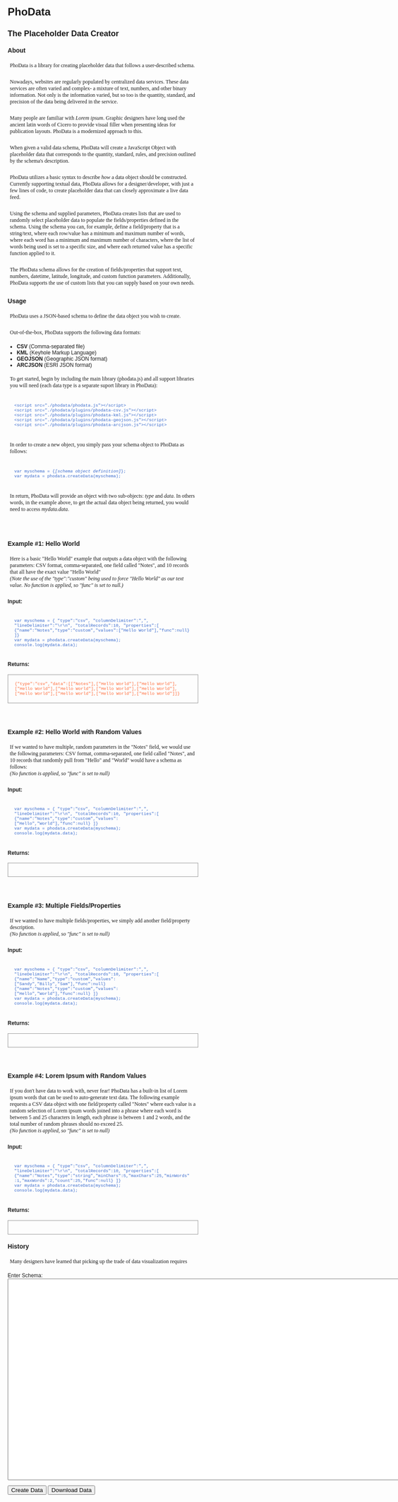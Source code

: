 <!DOCTYPE html PUBLIC "-//W3C//DTD XHTML 1.0 Transitional//EN" "http://www.w3.org/TR/xhtml1/DTD/xhtml1-transitional.dtd">
<html xmlns="http://www.w3.org/1999/xhtml">
<head>
<meta http-equiv="Content-Type" content="text/html; charset=utf-8" />
<title>Data Creator</title>
<style>
body {
font-family:Arial, Helvetica, sans-serif;
font-size:12;
margin:25px;
}
p {
font-family:Georgia, "Times New Roman", Times, serif;
font-size:1.0em;
padding:5px;	
}
.code {
font-family:"Courier New", Courier, monospace;
font-size:.8em;
padding:15px;
}
.input {
color:#36C;
}
.output {
color:#F63;
border:#999 1px solid;
}
</style>

</head>

<body>

<!---->
<h1>PhoData</h1>
<h2>The Placeholder Data Creator</h2>

<h3>About</h3>
<p>PhoData is a library for creating placeholder data that follows a user-described schema.</p>
<p>Nowadays, websites are regularly populated by centralized data services. These data services are often varied and complex- a mixture of text, numbers, and other binary information. Not only is the information varied, but so too is the quantity, standard, and precision of the data being delivered in the service.</p>
<p>Many people are familiar with <i>Lorem ipsum</i>. Graphic designers have long used the ancient latin words of Cicero to provide visual filler when presenting ideas for publication layouts. PhoData is a modernized approach to this.</p>
<p>When given a valid data schema, PhoData will create a JavaScript Object with placeholder data that corresponds to the quantity, standard, rules, and precision outlined by the schema's description.</p>
<p>PhoData utilizes a basic syntax to describe <i>how</i> a data object should be constructed. Currently supporting textual data, PhoData allows for a designer/developer, with just a few lines of code, to create placeholder data that can closely approximate a live data feed.</p>
<p>Using the schema and supplied parameters, PhoData creates lists that are used to randomly select placeholder data to populate the fields/properties defined in the schema. Using the schema you can, for example, define a field/property that is a string/text, where each row/value has a minimum and maximum number of words, where each word has a minimum and maximum number of characters, where the list of words being used is set to a specific size, and where each returned value has a specific function applied to it.</p>
<p>The PhoData schema allows for the creation of fields/properties that support text, numbers, datetime, latitude, longitude, and custom function parameters. Additionally, PhoData supports the use of custom lists that you can supply based on your own needs.</p>


<h3>Usage</h3>
<p>PhoData uses a JSON-based schema to define the data object you wish to create.</p>
<p>Out-of-the-box, PhoData supports the following data formats:
<ul>
<li><b>CSV</b> (Comma-separated file)</li>
<li><b>KML</b> (Keyhole Markup Language)</li>
<li><b>GEOJSON</b> (Geographic JSON format)</li>
<li><b>ARCJSON</b> (ESRI JSON format)</li>
</ul>
<p>To get started, begin by  including the main library (phodata.js) and all support libraries you will need (each data type is a separate suport library in PhoData):</p>
<div class="code input">
&lt;script src="./phodata/phodata.js">&lt;/script><br />
&lt;script src="./phodata/plugins/phodata-csv.js">&lt;/script><br />
&lt;script src="./phodata/plugins/phodata-kml.js">&lt;/script><br />
&lt;script src="./phodata/plugins/phodata-geojson.js">&lt;/script><br />
&lt;script src="./phodata/plugins/phodata-arcjson.js">&lt;/script><br />
</div>
<p>In order to create a new object, you simply pass your schema object to PhoData as follows:</p>
<div class="code input">
var myschema = {<i>[schema object definition]</i>};<br />
var mydata = phodata.createData(myschema);<br />
</div>
<p>In return, PhoData will provide an object with two sub-objects: <i>type</i> and <i>data</i>. In others words, in the example above, to get the actual data object being returned, you would need to access <i>mydata.data</i>.

<p><br />
<h3>Example #1: Hello World</h3>
<p>Here is a basic "Hello World" example that outputs a data object with the following parameters: CSV format, comma-separated, one field called "Notes", and 10 records that all have the exact value "Hello World"<br /><i>(Note the use of the "type":"custom" being used to force "Hello World" as our text value. No function is applied, so "func" is set to null.)</i></p>
<h4>Input:</h4>
<div class='code input'>
var myschema = {
"type":"csv",
"columnDelimiter":",",
"lineDelimiter":"\r\n",
"totalRecords":10,
"properties":[
{"name":"Notes","type":"custom","values":["Hello World"],"func":null}
]}
<br />
var mydata = phodata.createData(myschema);<br />
console.log(mydata.data);
</div>
<h4>Returns:</h4>
<div id="ex1" class="code output">
{"type":"csv","data":[["Notes"],["Hello World"],["Hello World"],["Hello World"],["Hello World"],["Hello World"],["Hello World"],["Hello World"],["Hello World"],["Hello World"],["Hello World"]]}
</div>

<p><br />
<h3>Example #2: Hello World with Random Values</h3>
<p>If we wanted to have multiple, random parameters in the "Notes" field, we would use the following parameters: CSV format, comma-separated, one field called "Notes", and 10 records that randomly pull from "Hello" and "World" would have a schema as follows: <br /><i>(No function is applied, so "func" is set to null)</i></p>
<h4>Input:</h4>
<div class='code input'>
var myschema = {
"type":"csv",
"columnDelimiter":",",
"lineDelimiter":"\r\n",
"totalRecords":10,
"properties":[
{"name":"Notes","type":"custom","values":["Hello","World"],"func":null}
]}<br />
var mydata = phodata.createData(myschema);<br />
console.log(mydata.data);</div>
<h4>Returns:</h4>
<div id="ex2" class="code output"></div>

<p><br />
<h3>Example #3: Multiple Fields/Properties</h3>
<p>If we wanted to have multiple fields/properties, we simply add another field/property description.<br /><i>(No function is applied, so "func" is set to null)</i></p>
<h4>Input:</h4>
<div class='code input'>
var myschema = {
"type":"csv",
"columnDelimiter":",",
"lineDelimiter":"\r\n",
"totalRecords":10,
"properties":[
{"name":"Name","type":"custom","values":["Sandy","Billy","Sam"],"func":null}
{"name":"Notes","type":"custom","values":["Hello","World"],"func":null}
]}<br />
var mydata = phodata.createData(myschema);<br />
console.log(mydata.data);</div>
</div>
<h4>Returns:</h4>
<div id="ex3" class="code output"></div>

<p><br />
<h3>Example #4: Lorem Ipsum with Random Values</h3>
<p>If you don't have data to work with, never fear! PhoData has a built-in list of Lorem ipsum words that can be used to auto-generate text data. The following example requests a CSV data object with one field/property called "Notes" where each value is a random selection of Lorem ipsum words joined into a phrase where each word is between 5 and 25 characters in length, each phrase is between 1 and 2 words, and the total number of random phrases should no exceed 25.<br /><i>(No function is applied, so "func" is set to null)</i></p>
<h4>Input:</h4>
<div class='code input'>
var myschema = {
"type":"csv",
"columnDelimiter":",",
"lineDelimiter":"\r\n",
"totalRecords":10,
"properties":[
{"name":"Notes","type":"string","minChars":5,"maxChars":25,"minWords":1,"maxWords":2,"count":25,"func":null}
]}<br />
var mydata = phodata.createData(myschema);<br />
console.log(mydata.data);</div>
</div>
<h4>Returns:</h4>
<div id="ex4" class="code output"></div>



<h3>History</h3>


<p>Many designers have learned that picking up the trade of data visualization requires  
</p>
<form id="schemaForm" onsubmit="get_action(this);">
	Enter Schema:<br>
  <textarea name="schema" rows="30" cols="125"></textarea>
</form>
<input type="button" onclick="init();" value="Create Data">
<input type="button" onclick="download();" value="Download Data">

</body>
<script src="./phodata/phodata.js"></script>
<script src="./phodata/plugins/phodata-arcjson.js"></script>
<script src="./phodata/plugins/phodata-geojson.js"></script>
<script src="./phodata/plugins/phodata-kml.js"></script>
<script src="./phodata/plugins/phodata-csv.js"></script>
<script type="text/javascript">

var data;
function init(){
	//var _schemaVal = document.getElementById("schemaForm").schema.value;
	//var _schema = JSON.parse(_schemaVal);
	//data = phodata.createData({"schema":_schema});
	//console.log(data);
}

function download(){
	phodata.downloadData(data);
}


var _ex2schema = {"type":"csv","columnDelimiter":",","lineDelimiter":"\r\n","totalRecords":10,"properties":[{"name":"Notes","type":"custom","values":["Hello","World"],"func":null}]};
var _ex2data = phodata.createData(_ex2schema);
document.getElementById('ex2').innerHTML = JSON.stringify(_ex2data);

var _ex3schema = {"type":"csv","columnDelimiter":",","lineDelimiter":"\r\n","totalRecords":10,"properties":[{"name":"Notes","type":"custom","values":["Hello","World"],"func":null},{"name":"Name","type":"custom","values":["Sandy","Billy","Sam"],"func":null}]};
var _ex3data = phodata.createData(_ex3schema);
document.getElementById('ex3').innerHTML = JSON.stringify(_ex3data);

var _ex4schema = {"type":"csv","columnDelimiter":",","lineDelimiter":"\r\n","totalRecords":10,"properties":[{"name":"Notes","type":"string","minChars":5,"maxChars":25,"minWords":1,"maxWords":2,"count":25,"func":null}]}
var _ex4data = phodata.createData(_ex4schema);
document.getElementById('ex4').innerHTML = JSON.stringify(_ex4data);

//TODO: add PDF support? https://web.archive.org/web/20141010035745/http://gnupdf.org/Introduction_to_PDF
	
</script>
</html>
